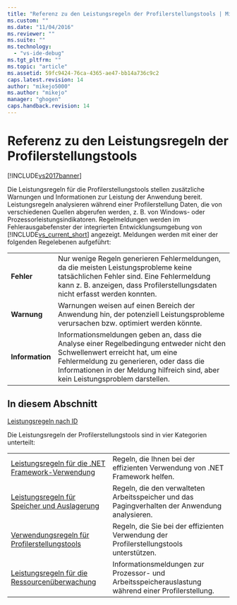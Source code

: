 ```yaml
---
title: "Referenz zu den Leistungsregeln der Profilerstellungstools | Microsoft Docs"
ms.custom: ""
ms.date: "11/04/2016"
ms.reviewer: ""
ms.suite: ""
ms.technology: 
  - "vs-ide-debug"
ms.tgt_pltfrm: ""
ms.topic: "article"
ms.assetid: 59fc9424-76ca-4365-ae47-bb14a736c9c2
caps.latest.revision: 14
author: "mikejo5000"
ms.author: "mikejo"
manager: "ghogen"
caps.handback.revision: 14
---
```

# Referenz zu den Leistungsregeln der Profilerstellungstools
[!INCLUDE[vs2017banner](../code-quality/includes/vs2017banner.md)]

Die Leistungsregeln für die Profilerstellungstools stellen zusätzliche Warnungen und Informationen zur Leistung der Anwendung bereit.  Leistungsregeln analysieren während einer Profilerstellung Daten, die von verschiedenen Quellen abgerufen werden, z. B. von Windows\- oder Prozessorleistungsindikatoren.  Regelmeldungen werden im Fehlerausgabefenster der integrierten Entwicklungsumgebung von [!INCLUDE[vs_current_short](../code-quality/includes/vs_current_short_md.md)] angezeigt.  Meldungen werden mit einer der folgenden Regelebenen aufgeführt:  
  
|||  
|-|-|  
|**Fehler**|Nur wenige Regeln generieren Fehlermeldungen, da die meisten Leistungsprobleme keine tatsächlichen Fehler sind.  Eine Fehlermeldung kann z. B. anzeigen, dass Profilerstellungsdaten nicht erfasst werden konnten.|  
|**Warnung**|Warnungen weisen auf einen Bereich der Anwendung hin, der potenziell Leistungsprobleme verursachen bzw. optimiert werden könnte.|  
|**Information**|Informationsmeldungen geben an, dass die Analyse einer Regelbedingung entweder nicht den Schwellenwert erreicht hat, um eine Fehlermeldung zu generieren, oder dass die Informationen in der Meldung hilfreich sind, aber kein Leistungsproblem darstellen.|  
  
## In diesem Abschnitt  
 [Leistungsregeln nach ID](../profiling/performance-rules-by-id.md)  
  
 Die Leistungsregeln der Profilerstellungstools sind in vier Kategorien unterteilt:  
  
|||  
|-|-|  
|[Leistungsregeln für die .NET Framework\-Verwendung](../profiling/dotnet-framework-usage-performance-rules.md)|Regeln, die Ihnen bei der effizienten Verwendung von .NET Framework helfen.|  
|[Leistungsregeln für Speicher und Auslagerung](../profiling/memory-and-paging-performance-rules.md)|Regeln, die den verwalteten Arbeitsspeicher und das Pagingverhalten der Anwendung analysieren.|  
|[Verwendungsregeln für Profilerstellungstools](../profiling/profiling-tools-usage-rules.md)|Regeln, die Sie bei der effizienten Verwendung der Profilerstellungstools unterstützen.|  
|[Leistungsregeln für die Ressourcenüberwachung](../profiling/resource-monitoring-performance-rules.md)|Informationsmeldungen zur Prozessor\- und Arbeitsspeicherauslastung während einer Profilerstellung.|